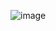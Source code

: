

![image](https://github.com/Azure/mec-app-solution-accelerator/assets/1712635/f411085e-879b-4c24-ac04-c8102d037883)
